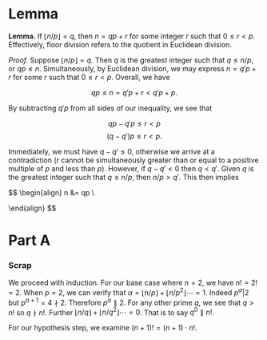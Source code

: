 # Lemma

**Lemma.** If $\lfloor n / p \rfloor = q$, then $n = qp + r$ for some integer $r$ such that $0 \le r \lt p$. Effectively, floor division refers to the quotient in Euclidean division.

*Proof.* Suppose $\lfloor n / p \rfloor = q$. Then $q$ is the greatest integer such that $q \le n/p,$ or $qp \le n.$ Simultaneously, by Euclidean division, we may express $n = q \prime p + r$ for some $r$ such that $0 \le r \lt p.$ Overall, we have

$$qp \le n = q \prime p + r \lt q \prime p + p.$$

By subtracting $q \prime p$ from all sides of our inequality, we see that

$$qp - q \prime p \le r \lt p$$
$$(q - q \prime)p \le r \lt p.$$

Immediately, we must have $q - q \prime \le 0$, otherwise we arrive at a contradiction ($r$ cannot be simultaneously greater than or equal to a positive multiple of $p$ and less than $p$). However, if $q - q \prime \lt 0$ then $q \lt q \prime.$ Given $q$ is the greatest integer such that $q \le n/p,$ then $n/p > q \prime$. This then implies

$$
\begin{align}
n &= qp \\

\end{align}
$$

# Part A





### Scrap
We proceed with induction. For our base case where $n = 2$, we have $n! = 2! = 2$. When $p = 2$, we can verify that $\alpha = \lfloor n/p \rfloor + \lfloor n/p^2 \rfloor \cdots  = 1$. Indeed $p^\alpha | 2$ but $p^{\alpha + 1} = 4 \nmid 2$. Therefore $p^\alpha \parallel 2$. For any other prime $q$, we see that $q > n!$ so $q \nmid n!.$ Further $\lfloor n/{q} \rfloor + \lfloor n/{q}^2 \rfloor \cdots  = 0$. That is to say ${q}^0 \parallel n!.$

For our hypothesis step, we examine $(n+1)! = (n+1) \cdot n!.$ 
